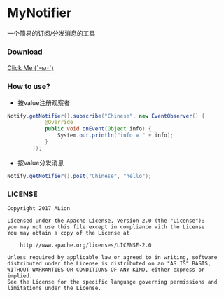 # MyNotifier
一个简易的订阅/分发消息的工具

### Download
[Click Me (´･ω･`)](https://github.com/AlionSSS/MyNotifier/releases/download/1.0.0/MyNotifier.jar)

### How to use?
- 按value注册观察者
```java
Notify.getNotifier().subscribe("Chinese", new EventObserver() {
            @Override
            public void onEvent(Object info) {
                System.out.println("info = " + info);
            }
        });
```
- 按value分发消息
```java
Notify.getNotifier().post("Chinese", "hello");
```

### LICENSE
```
Copyright 2017 ALion

Licensed under the Apache License, Version 2.0 (the "License");
you may not use this file except in compliance with the License.
You may obtain a copy of the License at

	http://www.apache.org/licenses/LICENSE-2.0

Unless required by applicable law or agreed to in writing, software
distributed under the License is distributed on an "AS IS" BASIS,
WITHOUT WARRANTIES OR CONDITIONS OF ANY KIND, either express or implied.
See the License for the specific language governing permissions and
limitations under the License.
```
